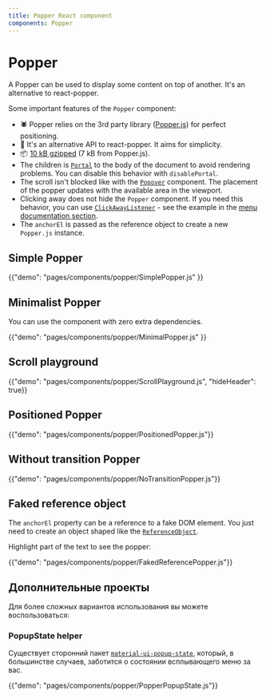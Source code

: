 ```yaml
---
title: Popper React component
components: Popper
---
```


# Popper

<p class="description">A Popper can be used to display some content on top of another. It's an alternative to react-popper.</p>

Some important features of the `Popper` component:

- 🕷 Popper relies on the 3rd party library ([Popper.js](https://github.com/FezVrasta/popper.js)) for perfect positioning.
- 💄 It's an alternative API to react-popper. It aims for simplicity.
- 📦 [10 kB gzipped](/size-snapshot) (7 kB from Popper.js).
- The children is [`Portal`](/components/portal/) to the body of the document to avoid rendering problems. You can disable this behavior with `disablePortal`.
- The scroll isn't blocked like with the [`Popover`](/components/popover/) component. The placement of the popper updates with the available area in the viewport.
- Clicking away does not hide the `Popper` component. If you need this behavior, you can use [`ClickAwayListener`](/components/click-away-listener/) - see the example in the [menu documentation section](/components/menus/#menulist-composition).
- The `anchorEl` is passed as the reference object to create a new `Popper.js` instance.

## Simple Popper

{{"demo": "pages/components/popper/SimplePopper.js" }}

## Minimalist Popper

You can use the component with zero extra dependencies.

{{"demo": "pages/components/popper/MinimalPopper.js" }}

## Scroll playground

{{"demo": "pages/components/popper/ScrollPlayground.js", "hideHeader": true}}

## Positioned Popper

{{"demo": "pages/components/popper/PositionedPopper.js"}}

## Without transition Popper

{{"demo": "pages/components/popper/NoTransitionPopper.js"}}

## Faked reference object

The `anchorEl` property can be a reference to a fake DOM element. You just need to create an object shaped like the [`ReferenceObject`](https://github.com/FezVrasta/popper.js/blob/0642ce0ddeffe3c7c033a412d4d60ce7ec8193c3/packages/popper/index.d.ts#L118-L123).

Highlight part of the text to see the popper:

{{"demo": "pages/components/popper/FakedReferencePopper.js"}}

## Дополнительные проекты

Для более сложных вариантов использования вы можете воспользоваться:

### PopupState helper

Существует сторонний пакет [`material-ui-popup-state`](https://github.com/jcoreio/material-ui-popup-state), который, в большинстве случаев, заботится о состоянии всплывающего меню за вас.

{{"demo": "pages/components/popper/PopperPopupState.js"}}